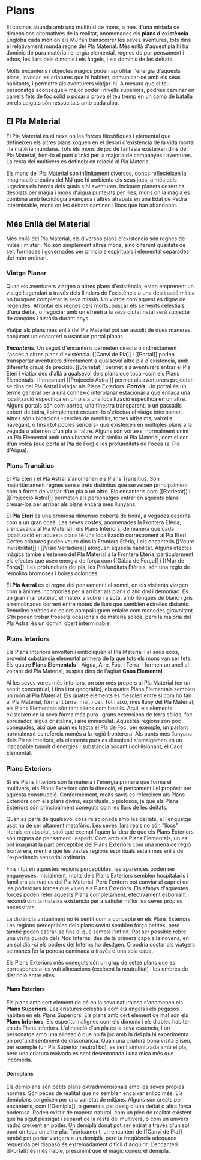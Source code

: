 # Plans

El cosmos abunda amb una multitud de mons, a més d'una miríada de dimensions alternatives de la realitat, anomenades els **plans d'existència**. Engloba cada món on els MJ fan transcórrer les seves aventures, tots dins el relativament mundà regne del Pla Material. Més enllà d'aquest pla hi ha dominis de pura matèria i energia elemental, regnes de pur pensament i ethos, les llars dels dimonis i els àngels, i els dominis de les deïtats.

Molts encanteris i objectes màgics poden aprofitar l'energia d'aquests plans, invocar les criatures que hi habiten, comunicar-se amb els seus habitants, i permetre als aventurers viatjar-hi. A mesura que el teu personatge aconsegueix major poder i nivells superiors, podries caminar en carrers fets de foc sòlid o posar a prova el teu tremp en un camp de batalla on els caiguts són ressucitats amb cada alba.


## El Pla Material

El Pla Material és el nexe on les forces filosòfiques i elemental que defineixen els altres plans xoquen en el desori d'existència de la vida mortal i la matèria mundana. Tots els mons de joc de fantasia existeixen dins del Pla Material, fent-lo el punt d'inici per la majoria de campanyes i aventures. La resta del multivers es defineix en relació al Pla Material.

Els mons del Pla Material són infinitament diversos, doncs reflecteixen la imaginació creativa del MJ que hi ambienta els seus jocs, a més dels jugadors els herois dels quals s'hi aventuren. Inclouen planets desèrtics desolats per màgia i mons d'aigua puntejats per illes, mons on la màgia es combina amb tecnologia avançada i altres atrapats en una Edat de Pedra interminable, mons on les deïtats caminen i llocs que han abandonat.


## Més Enllà del Material

Més enllà del Pla Material, els diversos plans d'existència són regnes de mites i misteri. No són simplement altres mons, sinó diferent qualitats de ser, formades i governades per principis espirituals i elemental separades del món ordinari.

### Viatge Planar
Quan els aventurers viatgen a altres plans d'existència, estan emprenent un viatge llegendari a través dels llindars de l'existència a una destinació mítica on busquen completar la seva missió. Un viatge com aquest és digne de llegendes. Afrontar els regnes dels morts, buscar els servents celestials d'una deïtat, o negociar amb un efreeti a la seva ciutat natal serà subjecte de cançons i història durant anys.

Viatjar als plans més enllà del Pla Material pot ser assolit de dues maneres: conjurant un encanteri o usant un portal planar.

***Encanteris***. Un seguit d'encanteris permeten directa o indirectament l'accés a altres plans d'existència. [[Canvi de Pla]] i [[Portal]] poden transportar aventurers directament a qualsevol altre pla d'existència, amb diferents graus de precisió. [[Eterietat]] permet als aventurers entrar el Pla Eteri i viatjar des d'allà a qualsevol dels plans que toca -com els Plans Elementals. I l'encanteri [[Projecció Astral]] permet als aventurers projectar-se dins del Pla Astral i viatjar als Plans Exteriors.
***Portals***. Un portal és un terme general per a una connexió interplanar estacionària que enllaça una localització específica en un pla a una localització específica en un altre. Alguns portals són com portes, una finestra transparent, o un passadís cobert de boira, i simplement creuant-lo s'efectua el viatge interplanar. Altres són ubicacions -cercles de menhirs, torres altíssims, vaixells navegant, o fins i tot pobles sencers- que existeixen en múltiples plans a la vegada o alternen d'un pla a l'altre. Alguns són vòrtexs, normalment unint un Pla Elemental amb una ubicació molt similar al Pla Material, com el cor d'un volcà (que porta al Pla de Foc) o les profunditats de l'oceà (al Pla d'Aigua).

### Plans Transitius
El Pla Eteri i el Pla Astral s'anomenen els Plans Transitius. Són majoritàriament regnes sense trets distintius que serveixen principalment com a forma de viatjar d'un pla a un altre. Els encanteris com [[Eterietat]] i [[Projecció Astral]] permeten als personatges entrar en aquests plans i creuar-los per arribar als plans encara més llunyans.

El **Pla Eteri** és una bromosa dimensió coberta de boira, a vegades descrita com a un gran oceà. Les seves costes, anomenades la Frontera Etèria, s'encavalca al Pla Material i els Plans Interiors, de manera que cada localització en aquests plans té una localització corresponent al Pla Eteri. Certes criatures poden veure dins la Frontera Etèria, i els encanteris [[Veure Invisibilitat]] i [[Visió Vertadera]] atorguen aquesta habilitat. Alguns efectes màgics també s'estenen del Pla Material a la Frontera Etèria, particularment els efectes que usen energia de força com [[Gàbia de Força]] i [[Mur de Força]]. Les profunditats del pla, les Profunditats Etèries, són una regió de remolins bromoses i boires colorides.

El **Pla Astral** és el regne del pensament i el somni, on els visitants viatgen com a ànimes incorpòries per a arribar als plans d'allò diví i demoníac. És un gran mar platejat, el mateix a sobre i a sota, amb llenques de blanc i gris arremolinades corrent entre motes de llum que semblen estrelles distants. Remolins erràtics de colors pampalluguen enlaire com monedes giravoltant. S'hi poden trobar trossets ocasionals de matèria sòlida, però la majoria del Pla Astral és un domini obert interminable.

### Plans Interiors
Els Plans Interiors envolten i emboliquen el Pla Material i el seus ecos, proveint substància elemental primera de la que tots els mons van ser fets. Els quatre **Plans Elementals** - Aigua, Aire, Foc, i Terra - formen un anell al voltant del Pla Material, suspès dins de l'agitat **Caos Elemental**.

Al les seves vores més interiors, on són més propers al Pla Material (en un sentit conceptual, i fins i tot geogràfic), els quatre Plans Elementals semblen un món al Pla Material. Els quatre elements es mesclen entre si com ho fan al Pla Material, formant terra, mar, i cel. Tot i això, més lluny del Pla Material, els Plans Elementals són tant aliens com hostils. Aquí, els elements existeixen en la seva forma més pura -grans extensions de terra sòlida, foc abrusador, aigua cristalina, i aire immaculat. Aquestes regions són poc conegudes, així que quan es tracta el Pla de Foc, per exemple, un parlant normalment es refereix només a la regió fronterera. Als punts més llunyans dels Plans Interiors, els elements purs es dissolen i s'amalgamen en un inacabable tumult d'energies i substància xocant i col·lisionant, el Caos Elemental.

### Plans Exteriors
Si els Plans Interiors són la materia i l'energia primera que forma el multivers, els Plans Exteriors són la direcció, el pensament i el propòsit per aquesta construcció. Conformement, molts savis es refereixen als Plans Exteriors com els plans divins, espirituals, o pietosos, ja que els Plans Exteriors són principalment coneguts com les llars de les deïtats.

Quan es parla de qualsevol cosa relacionada amb les deïtats, el llenguatge usat ha de ser altament metafòric. Les seves llars reals no són "llocs" literals en absolut, sinó que exemplifiquen la idea de que els Plans Exteriors són regnes de pensament i esperit. Com amb els Plans Elementals, un es pot imaginat la part perceptible del Plans Exteriors com una mena de regió fronterera, mentre que les vastes regions espirituals estan més enllà de l'experiència sensorial ordinària.

Fins i tot en aquestes regions perceptibles, les aparences poden ser enganyoses. Inicialment, molts dels Plans Exteriors semblen hospitalaris i familiars als nadius del Pla Material. Però l'entorn pot canviar al caprici de les poderoses forces que viuen als Plans Exteriors. Els afanys d'aquestes forces poden refer aquests Plans completament, efectivament esborrant i reconstruint la mateixa existència per a satisfer millor les seves pròpies necessitats.

La distància virtualment no té sentit com a concepte en els Plans Exteriors. Les regions perceptibles dels plans sovint semblen força petites, però també poden estirar-se fins el que sembla l'infinit. Pot ser possible rebre una visita guiada dels Nou Inferns, des de la primera capa a la novena, en un sol dia -si els poders del Inferns ho desitgen. O podria costar als viatgers setmanes fer la penosa caminada a través d'una sola capa.

Els Plans Exteriors més coneguts són un grup de setze plans que es correspones a les vuit alineacions (excloent la neutralitat) i les ombres de distinció entre elles.

#### Plans Exteriors
Els plans amb cert element de bé en la seva naturalesa s'anomenen els **Plans Superiors**. Les criatures celestials com els àngels i els pegasos habiten en els Plans Superiors. Els plans amb cert element de mal són els **Plans Inferiors**. Els esperits malignes com els dimonis i els diables habiten en els Plans Inferiors. L'alineació d'un pla és la seva essència, i un personatge amb una alineació que no fa joc amb la del pla hi experimenta un profund sentiment de dissonància. Quan una criatura bona visita Eliseu, per exemple (un Pla Superior neutral bo), es sent sintonitzada amb el pla, però una criatura malvada es sent desentonada i una mica més que incòmoda.
#### Demiplans
Els demiplans són petits plans extradimensionals amb les seves pròpies normes. Són peces de realitat que no semblen encaixar enlloc més. Els demiplans sorgeixen per una varietat de mitjans. Alguns són creats per encanteris, com [[Demiplà]], o generats pel desig d'una deïtat o altra força poderosa. Poden existir de manera natural, com un plec de realitat existent que ha sigut pessigat i separat de la resta del multivers, o com un univers nadró creixent en poder. Un demiplà donat pot ser entrat a través d'un sol punt on toca un altre pla. Teòricament, un encanteri de [[Canvi de Pla]] també pot portar viatgers a un demiplà, però la freqüència adequada requerida pel diapasó és extremadament difícil d'adquirir. L'encanteri [[Portal]] és més fiable, presumint que el màgic coneix el demiplà.

